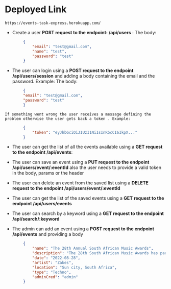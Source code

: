 # Deployed Link
    https://events-task-express.herokuapp.com/


* Create a user **POST request to the endpoint: /api/users** :
        The body: 
```json
        {
            "email": "test@gmail.com",
            "name": "test",
            "password": "test"
        }
```


* The user can login using a **POST request to the endpoint /api/users/session** and adding a body containing the email and the password. Example:
        The body: 
```json
        {
        "email": "test@gmail.com",
        "password": "test"
        }
```
    If something went wrong the user receives a message defining the problem otherwise the user gets back a token . Example: 
```json
        {
            "token": "eyJhbGciOiJIUzI1NiIsInR5cCI6IkpX..."
        }
```


* The user can get the list of all the events available using a **GET request to the endpoint /api/events**:

* The user can save an event using a **PUT request to the endpoint /api/users/event/:eventId** also the user needs to provide a valid token in the body, params or the header

* The user can delete an event from the saved list using a **DELETE request to the endpoint /api/users/event/:eventId**

* The user can get the list of the saved events using a **GET request to the endpoint /api/users/events**

* The user can search by a keyword using a **GET request to the endpoint /api/search/:keyword**

* The admin can add an event using a **POST request to the endpoint /api/events** and providing a body 
```json
        {
            "name": "The 28th Annual South African Music Awards",
            "description": "The 28th South African Music Awards has partnered with TikTok for the first time to promote the ceremony.[4][5] Three categories; Record of the Year, Music Video of the Year, SAMPRA Artist of the Year, were announced on June 3, 2022",
            "date": "2022-08-28",
            "artist": "Zakes",
            "location": "Sun city, South Africa",
            "type": "Techno",
            "adminCred": "admin"
        }
```